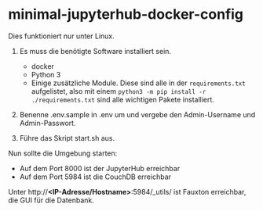 # minimal-jupyterhub-docker-config


Dies funktioniert nur unter Linux.

1. Es muss die benötigte Software installiert sein.

    * docker
    * Python 3
    * Einige zusätzliche Module. Diese sind alle in der `requirements.txt` aufgelistet, also mit einem
`python3 -m pip install -r ./requirements.txt` sind alle wichtigen Pakete installiert.

2. Benenne .env.sample in .env um und vergebe den Admin-Username und Admin-Passwort.

3. Führe das Skript start.sh aus.

Nun sollte die Umgebung starten:
- Auf dem Port 8000 ist der JupyterHub erreichbar
- Auf dem Port 5984 ist die CouchDB erreichbar

Unter http://**<IP-Adresse/Hostname>**:5984/_utils/ ist Fauxton erreichbar, die GUI für die Datenbank.

